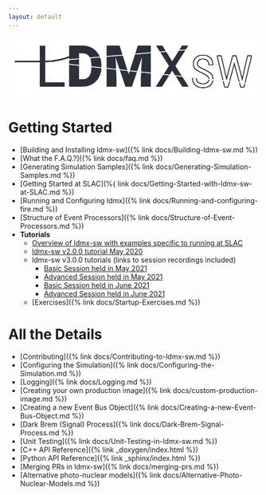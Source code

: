 ```yaml
---
layout: default
---
```


<p align="center">
    <img src="/img/ldmx_logo_dark.png" width="500">
</p>

# Getting Started
- [Building and Installing ldmx-sw]({% link docs/Building-ldmx-sw.md %})
- [What the F.A.Q.?]({% link docs/faq.md %})
- [Generating Simulation Samples]({% link docs/Generating-Simulation-Samples.md %})
- [Getting Started at SLAC](%{ link docs/Getting-Started-with-ldmx-sw-at-SLAC.md %})
- [Running and Configuring ldmx]({% link docs/Running-and-configuring-fire.md %})
- [Structure of Event Processors]({% link docs/Structure-of-Event-Processors.md %})
- __Tutorials__
  - [Overview of ldmx-sw with examples specific to running at SLAC](https://tinyurl.com/y9lzvzwv)
  - [ldmx-sw v2.0.0 tutorial May 2020](https://indico.fnal.gov/event/24343/)
  - ldmx-sw v3.0.0 tutorials (links to session recordings included)
    - [Basic Session held in May 2021](https://indico.fnal.gov/event/49207/)
    - [Advanced Session held in May 2021](https://indico.fnal.gov/event/49208/)
    - [Basic Session held in June 2021](https://indico.fnal.gov/event/49212/)
    - [Advanced Session held in June 2021](https://indico.fnal.gov/event/49213/)
  - [Exercises]({% link docs/Startup-Exercises.md %})

# All the Details
- [Contributing]({% link docs/Contributing-to-ldmx-sw.md %})
- [Configuring the Simulation]({% link docs/Configuring-the-Simulation.md %})
- [Logging]({% link docs/Logging.md %})
- [Creating your own production image]({% link docs/custom-production-image.md %})
- [Creating a new Event Bus Object]({% link docs/Creating-a-new-Event-Bus-Object.md %})
- [Dark Brem (Signal) Process]({% link docs/Dark-Brem-Signal-Process.md %})
- [Unit Testing]({% link docs/Unit-Testing-in-ldmx-sw.md %})
- [C++ API Reference]({% link _doxygen/index.html %})
- [Python API Reference]({% link _sphinx/index.html %})
- [Merging PRs in ldmx-sw]({% link docs/merging-prs.md %})
- [Alternative photo-nuclear models]({% link docs/Alternative-Photo-Nuclear-Models.md %})
